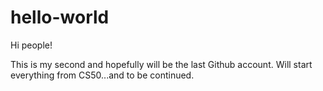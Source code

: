 # hello-world

Hi people!

This is my second and hopefully will be the last Github account. Will start everything from CS50...and to be continued.
